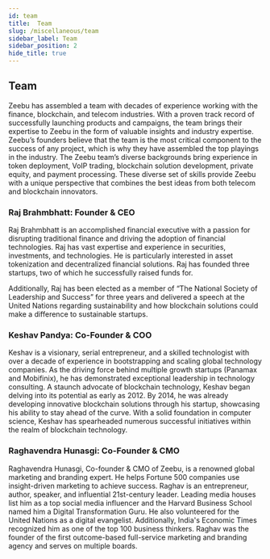 ```yaml
---
id: team
title:  Team
slug: /miscellaneous/team
sidebar_label: Team
sidebar_position: 2
hide_title: true
---
```

<h2> Team </h2>

Zeebu has assembled a team with decades of experience working with the finance, blockchain, and telecom industries. With a proven track record of successfully launching products and campaigns, the team brings their expertise to Zeebu in the form of valuable insights and industry expertise. Zeebu’s founders believe that the team is the most critical component to the success of any project, which is why they have assembled the top playings in the industry. The Zeebu team’s diverse backgrounds bring experience in token deployment, VoIP trading, blockchain solution development, private equity, and payment processing. These diverse set of skills provide Zeebu with a unique perspective that combines the best ideas from both telecom and blockchain innovators.

### Raj Brahmbhatt: Founder & CEO

Raj Brahmbhatt is an accomplished financial executive with a passion for disrupting traditional finance and driving the adoption of financial technologies. Raj has vast expertise and experience in securities, investments, and technologies. He is particularly interested in asset tokenization and decentralized financial solutions. Raj has founded three startups, two of which he successfully raised funds for.

Additionally, Raj has been elected as a member of “The National Society of Leadership and Success” for three years and delivered a speech at the United Nations regarding sustainability and how blockchain solutions could make a difference to sustainable startups.

### Keshav Pandya: Co-Founder & COO

Keshav is a visionary, serial entrepreneur, and a skilled technologist with over a decade of experience in bootstrapping and scaling global technology companies. As the driving force behind multiple growth startups (Panamax and Mobifinix), he has demonstrated exceptional leadership in technology consulting. A staunch advocate of blockchain technology, Keshav began delving into its potential as early as 2012. By 2014, he was already developing innovative blockchain solutions through his startup, showcasing his ability to stay ahead of the curve. With a solid foundation in computer science, Keshav has spearheaded numerous successful initiatives within the realm of blockchain technology.

### Raghavendra Hunasgi: Co-Founder & CMO 

Raghavendra Hunasgi, Co-founder & CMO of Zeebu, is a renowned global marketing and branding expert. He helps Fortune 500 companies use insight-driven marketing to achieve success. Raghav is an entrepreneur, author, speaker, and influential 21st-century leader. Leading media houses list him as a top social media influencer and the Harvard Business School named him a Digital Transformation Guru. He also volunteered for the United Nations as a digital evangelist. Additionally, India's Economic Times recognized him as one of the top 100 business thinkers. Raghav was the founder of the first outcome-based full-service marketing and branding agency and serves on multiple boards.